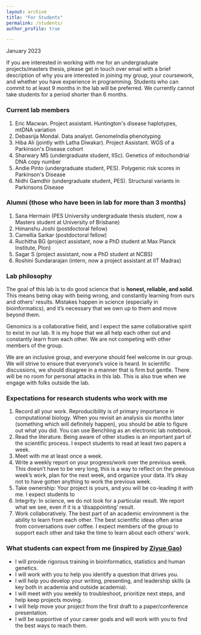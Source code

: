 ```yaml
---
layout: archive
title: "For Students"
permalink: /students/
author_profile: true

---
```

January 2023

If you are interested in working with me for an undergraduate projects/masters thesis, please get in touch over email with a brief description of why you are interested in joining my group, your coursework, and whether you have experience in programming. Students who can commit to at least 9 months in the lab will be preferred. We currently cannot take students for a period shorter than 6 months. 

### Current lab members
1. Eric Macwan. Project assistant. Huntington's disease haplotypes, mtDNA variation
2. Debasrija Mondal. Data analyst. GenomeIndia phenotyping
3. Hiba Ali (jointly with Latha Diwakar). Project Assistant. WGS of a Parkinson's Disease cohort
4. Sharwary MS (undergraduate student, IISc). Genetics of mitochondrial DNA copy number
5. Andie Pinto (undergraduate student, PES). Polygenic risk scores in Parkinson's Disease
6. Nidhi Gamdhir (undergraduate student, PES). Structural variants in Parkinsons Disease

### Alumni (those who have been in lab for more than 3 months)
1. Sana Hermain (PES University undergraduate thesis student, now a Masters student at University of Brisbane)
2. Himanshu Joshi (postdoctoral fellow)
3. Camellia Sarkar (postdoctoral fellow)
4. Ruchitha BG (project assistant, now a PhD student at Max Planck Institute, Plon)
5. Sagar S (project assistant, now a PhD student at NCBS)
6. Roshini Sundararajan (intern, now a project assistant at IIT Madras)

### Lab philosophy

The goal of this lab is to do good science that is __honest, reliable, and solid__. This means being okay with being wrong, and constantly learning from ours and others’ results. Mistakes happen in science (especially in bioinformatics), and it’s necessary that we own up to them and move beyond them.

Genomics is a collaborative field, and I expect the same collaborative spirit to exist in our lab. It is my hope that we all help each other out and constantly learn from each other. We are not competing with other members of the group.

We are an inclusive group, and everyone should feel welcome in our group. We will strive to ensure that everyone’s voice is heard. In scientific discussions, we should disagree in a manner that is firm but gentle. There will be no room for personal attacks in this lab. This is also true when we engage with folks outside the lab.


### Expectations for research students who work with me

1. Record all your work. Reproducibility is of primary importance in computational biology. When you revisit an analysis six months later (something which will definitely happen), you should be able to figure out what you did. You can use Benchling as an electronic lab notebook.
2. Read the literature. Being aware of other studies is an important part of the scientific process. I expect students to read at least two papers a week.
3. Meet with me at least once a week.
4. Write a weekly report on your progress/work over the previous week. This doesn’t have to be very long, this is a way to reflect on the previous week’s work, plan for the next week, and organize your data. It’s okay not to have gotten anything to work the previous week.
5. Take ownership: Your project is yours, and you will be co-leading it *with* me. I expect students to 
6. Integrity: In science, we do not look for a particular result. We report what we see, even if it is a ‘disappointing’ result.
7. Work collaboratively. The best part of an academic environment is the ability to learn from each other. The best scientific ideas often arise from conversations over coffee. I expect members of the group to support each other and take the time to learn about each others’ work. 

### What students can expect from me (inspired by [Ziyue Gao](https://sites.google.com/view/gaolab/join-us?authuser=0))

- I will provide rigorous training in bioinformatics, statistics and human genetics.
- I will work with you to help you identify a question that drives you.
- I will help you develop your writing, presenting, and leadership skills (a key both in academia and outside academia).
- I will meet with you weekly to troubleshoot, prioritize next steps, and help keep projects moving.
- I will help move your project from the first draft to a paper/conference presentation.
- I will be supportive of your career goals and will work with you to find the best ways to reach them.
